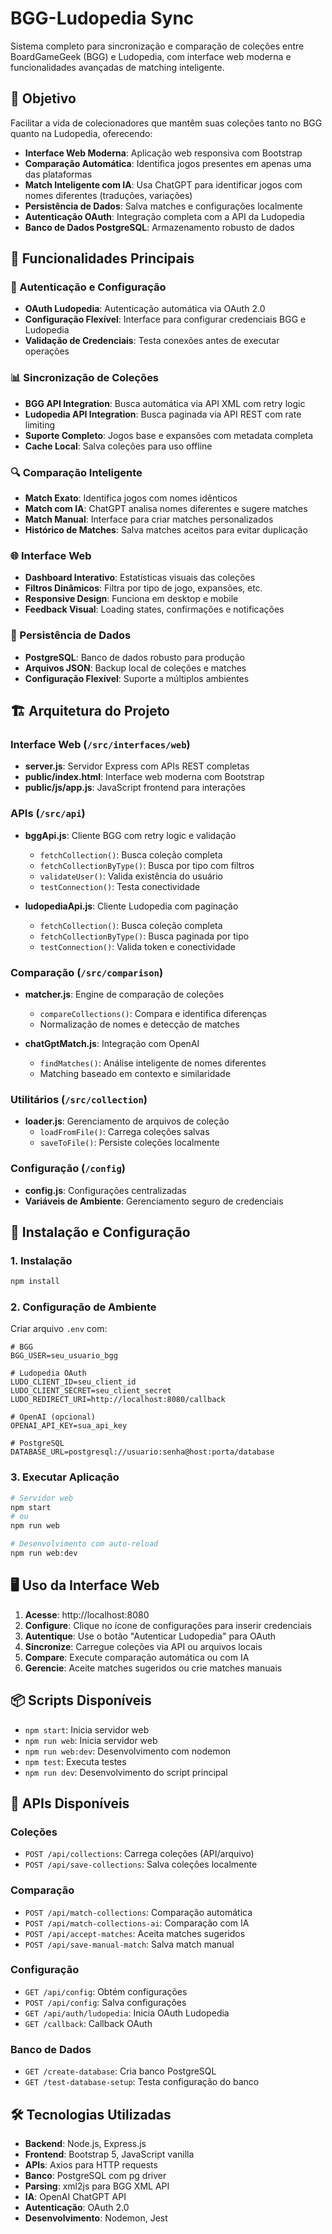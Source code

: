 # BGG-Ludopedia Sync

Sistema completo para sincronização e comparação de coleções entre BoardGameGeek (BGG) e Ludopedia, com interface web moderna e funcionalidades avançadas de matching inteligente.

## 🎯 Objetivo

Facilitar a vida de colecionadores que mantêm suas coleções tanto no BGG quanto na Ludopedia, oferecendo:
- **Interface Web Moderna**: Aplicação web responsiva com Bootstrap
- **Comparação Automática**: Identifica jogos presentes em apenas uma das plataformas
- **Match Inteligente com IA**: Usa ChatGPT para identificar jogos com nomes diferentes (traduções, variações)
- **Persistência de Dados**: Salva matches e configurações localmente
- **Autenticação OAuth**: Integração completa com a API da Ludopedia
- **Banco de Dados PostgreSQL**: Armazenamento robusto de dados

## 🚀 Funcionalidades Principais

### 🔐 Autenticação e Configuração
- **OAuth Ludopedia**: Autenticação automática via OAuth 2.0
- **Configuração Flexível**: Interface para configurar credenciais BGG e Ludopedia
- **Validação de Credenciais**: Testa conexões antes de executar operações

### 📊 Sincronização de Coleções
- **BGG API Integration**: Busca automática via API XML com retry logic
- **Ludopedia API Integration**: Busca paginada via API REST com rate limiting
- **Suporte Completo**: Jogos base e expansões com metadata completa
- **Cache Local**: Salva coleções para uso offline

### 🔍 Comparação Inteligente
- **Match Exato**: Identifica jogos com nomes idênticos
- **Match com IA**: ChatGPT analisa nomes diferentes e sugere matches
- **Match Manual**: Interface para criar matches personalizados
- **Histórico de Matches**: Salva matches aceitos para evitar duplicação

### 🌐 Interface Web
- **Dashboard Interativo**: Estatísticas visuais das coleções
- **Filtros Dinâmicos**: Filtra por tipo de jogo, expansões, etc.
- **Responsive Design**: Funciona em desktop e mobile
- **Feedback Visual**: Loading states, confirmações e notificações

### 💾 Persistência de Dados
- **PostgreSQL**: Banco de dados robusto para produção
- **Arquivos JSON**: Backup local de coleções e matches
- **Configuração Flexível**: Suporte a múltiplos ambientes

## 🏗 Arquitetura do Projeto

### Interface Web (`/src/interfaces/web`)
- **server.js**: Servidor Express com APIs REST completas
- **public/index.html**: Interface web moderna com Bootstrap
- **public/js/app.js**: JavaScript frontend para interações

### APIs (`/src/api`)
- **bggApi.js**: Cliente BGG com retry logic e validação
  - `fetchCollection()`: Busca coleção completa
  - `fetchCollectionByType()`: Busca por tipo com filtros
  - `validateUser()`: Valida existência do usuário
  - `testConnection()`: Testa conectividade

- **ludopediaApi.js**: Cliente Ludopedia com paginação
  - `fetchCollection()`: Busca coleção completa
  - `fetchCollectionByType()`: Busca paginada por tipo
  - `testConnection()`: Valida token e conectividade

### Comparação (`/src/comparison`)
- **matcher.js**: Engine de comparação de coleções
  - `compareCollections()`: Compara e identifica diferenças
  - Normalização de nomes e detecção de matches

- **chatGptMatch.js**: Integração com OpenAI
  - `findMatches()`: Análise inteligente de nomes diferentes
  - Matching baseado em contexto e similaridade

### Utilitários (`/src/collection`)
- **loader.js**: Gerenciamento de arquivos de coleção
  - `loadFromFile()`: Carrega coleções salvas
  - `saveToFile()`: Persiste coleções localmente

### Configuração (`/config`)
- **config.js**: Configurações centralizadas
- **Variáveis de Ambiente**: Gerenciamento seguro de credenciais

## 🔧 Instalação e Configuração

### 1. Instalação
```bash
npm install
```

### 2. Configuração de Ambiente
Criar arquivo `.env` com:
```env
# BGG
BGG_USER=seu_usuario_bgg

# Ludopedia OAuth
LUDO_CLIENT_ID=seu_client_id
LUDO_CLIENT_SECRET=seu_client_secret  
LUDO_REDIRECT_URI=http://localhost:8080/callback

# OpenAI (opcional)
OPENAI_API_KEY=sua_api_key

# PostgreSQL
DATABASE_URL=postgresql://usuario:senha@host:porta/database
```

### 3. Executar Aplicação
```bash
# Servidor web
npm start
# ou
npm run web

# Desenvolvimento com auto-reload
npm run web:dev
```

## 🖥 Uso da Interface Web

1. **Acesse**: http://localhost:8080
2. **Configure**: Clique no ícone de configurações para inserir credenciais
3. **Autentique**: Use o botão "Autenticar Ludopedia" para OAuth
4. **Sincronize**: Carregue coleções via API ou arquivos locais
5. **Compare**: Execute comparação automática ou com IA
6. **Gerencie**: Aceite matches sugeridos ou crie matches manuais

## 📦 Scripts Disponíveis

- `npm start`: Inicia servidor web
- `npm run web`: Inicia servidor web
- `npm run web:dev`: Desenvolvimento com nodemon
- `npm test`: Executa testes
- `npm run dev`: Desenvolvimento do script principal

## 🔌 APIs Disponíveis

### Coleções
- `POST /api/collections`: Carrega coleções (API/arquivo)
- `POST /api/save-collections`: Salva coleções localmente

### Comparação
- `POST /api/match-collections`: Comparação automática
- `POST /api/match-collections-ai`: Comparação com IA
- `POST /api/accept-matches`: Aceita matches sugeridos
- `POST /api/save-manual-match`: Salva match manual

### Configuração
- `GET /api/config`: Obtém configurações
- `POST /api/config`: Salva configurações
- `GET /api/auth/ludopedia`: Inicia OAuth Ludopedia
- `GET /callback`: Callback OAuth

### Banco de Dados
- `GET /create-database`: Cria banco PostgreSQL
- `GET /test-database-setup`: Testa configuração do banco

## 🛠 Tecnologias Utilizadas

- **Backend**: Node.js, Express.js
- **Frontend**: Bootstrap 5, JavaScript vanilla
- **APIs**: Axios para HTTP requests
- **Banco**: PostgreSQL com pg driver
- **Parsing**: xml2js para BGG XML API
- **IA**: OpenAI ChatGPT API
- **Autenticação**: OAuth 2.0
- **Desenvolvimento**: Nodemon, Jest